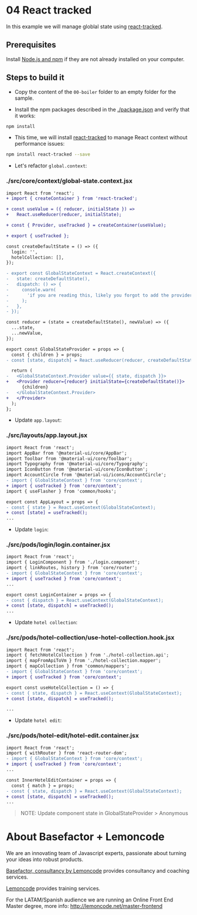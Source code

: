 # 04 React tracked

In this example we will manage globlal state using [react-tracked](https://github.com/dai-shi/react-tracked).

## Prerequisites

Install [Node.js and npm](https://nodejs.org/en/) if they are not already installed on your computer.

## Steps to build it

- Copy the content of the `00-boiler` folder to an empty folder for the sample.

- Install the npm packages described in the [./package.json](./package.json) and verify that it works:

```bash
npm install
```

- This time, we will install [react-tracked](https://github.com/dai-shi/react-tracked) to manage React context without performance issues:

```bash
npm install react-tracked --save
```

- Let's refactor `global.context`:

### ./src/core/context/global-state.context.jsx

```diff
import React from 'react';
+ import { createContainer } from 'react-tracked';

+ const useValue = ({ reducer, initialState }) =>
+   React.useReducer(reducer, initialState);

+ const { Provider, useTracked } = createContainer(useValue);

+ export { useTracked };

const createDefaultState = () => ({
  login: '',
  hotelCollection: [],
});

- export const GlobalStateContext = React.createContext({
-   state: createDefaultState(),
-   dispatch: () => {
-     console.warn(
-       'if you are reading this, likely you forgot to add the provider on top of your app'
-     );
-   },
- });

const reducer = (state = createDefaultState(), newValue) => ({
  ...state,
  ...newValue,
});

export const GlobalStateProvider = props => {
  const { children } = props;
- const [state, dispatch] = React.useReducer(reducer, createDefaultState());

  return (
-   <GlobalStateContext.Provider value={{ state, dispatch }}>
+   <Provider reducer={reducer} initialState={createDefaultState()}>
      {children}
-   </GlobalStateContext.Provider>
+   </Provider>
  );
};

```

- Update `app.layout`:

### ./src/layouts/app.layout.jsx

```diff
import React from 'react';
import AppBar from '@material-ui/core/AppBar';
import Toolbar from '@material-ui/core/Toolbar';
import Typography from '@material-ui/core/Typography';
import IconButton from '@material-ui/core/IconButton';
import AccountCircle from '@material-ui/icons/AccountCircle';
- import { GlobalStateContext } from 'core/context';
+ import { useTracked } from 'core/context';
import { useFlasher } from 'common/hooks';

export const AppLayout = props => {
- const { state } = React.useContext(GlobalStateContext);
+ const [state] = useTracked();
...

```

- Update `login`:

### ./src/pods/login/login.container.jsx

```diff
import React from 'react';
import { LoginComponent } from './login.component';
import { linkRoutes, history } from 'core/router';
- import { GlobalStateContext } from 'core/context';
+ import { useTracked } from 'core/context';
...

export const LoginContainer = props => {
- const { dispatch } = React.useContext(GlobalStateContext);
+ const [state, dispatch] = useTracked();
...

```

- Update `hotel collection`:

### ./src/pods/hotel-collection/use-hotel-collection.hook.jsx

```diff
import React from 'react';
import { fetchHotelCollection } from './hotel-collection.api';
import { mapFromApiToVm } from './hotel-collection.mapper';
import { mapCollection } from 'common/mappers';
- import { GlobalStateContext } from 'core/context';
+ import { useTracked } from 'core/context';

export const useHotelCollection = () => {
- const { state, dispatch } = React.useContext(GlobalStateContext);
+ const [state, dispatch] = useTracked();

...

```

- Update `hotel edit`:

### ./src/pods/hotel-edit/hotel-edit.container.jsx

```diff
import React from 'react';
import { withRouter } from 'react-router-dom';
- import { GlobalStateContext } from 'core/context';
+ import { useTracked } from 'core/context';
...

const InnerHotelEditContainer = props => {
  const { match } = props;
- const { state, dispatch } = React.useContext(GlobalStateContext);
+ const [state, dispatch] = useTracked();
...

```

> NOTE: Update component state in GlobalStateProvider > Anonymous

# About Basefactor + Lemoncode

We are an innovating team of Javascript experts, passionate about turning your ideas into robust products.

[Basefactor, consultancy by Lemoncode](http://www.basefactor.com) provides consultancy and coaching services.

[Lemoncode](http://lemoncode.net/services/en/#en-home) provides training services.

For the LATAM/Spanish audience we are running an Online Front End Master degree, more info: http://lemoncode.net/master-frontend
